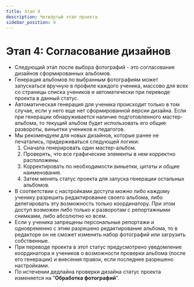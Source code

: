 ```yaml
---
title: Этап 4
description: Четвёртый этап проекта
sidebar_position: 4
---
```


# Этап 4: Согласование дизайнов
* Следующий этап после выбора фотографий - это согласование дизайнов сформированных альбомов.
* Генерация альбомов по выбранным фотографиям может запускаться вручную в профиле каждого ученика, массово для всех со страницы списка учеников и автоматически при переводе проекта в данный статус.
* Автоматическая генерация для ученика происходит только в том случае, если у него еще нет сформированной версии дизайна. Если при генерации обнаруживается наличие подготовленного мастер-альбома, то текущий альбом будет использовать его общие развороты, виньетки учеников и педагогов.
* Мы рекомендуем для новых дизайнов, которые ранее не печатались, придерживаться следующей логики:
    1. Сначала генерировать один мастер-альбом.
    2. Проверять, что все графические элементы в нем корректно расположены.
    3. Корректировать по необходимости виньетки, цитаты и общие наименования.
    4. Затем менять статус проекта для запуска генерации остальных альбомов.
* В соответствии с настройками доступа можно либо каждому ученику разрешить редактирование своего альбома, либо делегировать эту возможность только координатору. При этом доступ возможен либо только к разворотам с репортажными снимками, либо абсолютно ко всем. 
* Если у ученика запрещены персональные репортажи и одновременно с этим разрешено редактирование альбома, то в редакторе он не сможет изменить набор фотографий или загрузить собственные.
* При переводе проекта в этот статус предусмотрено уведомление координатора и учеников о возможности проверки альбома (после его генерации) и внесения правок, если последнее разрешено настройками. 
* По истечении дедлайна проверки дизайна статус проекта изменяется на “__Обработка фотографий__”.
